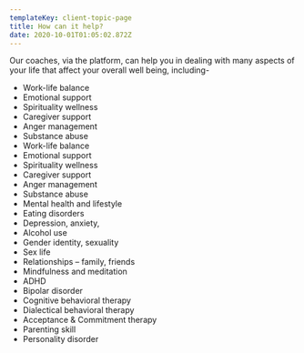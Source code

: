 ```yaml
---
templateKey: client-topic-page
title: How can it help?
date: 2020-10-01T01:05:02.872Z
---
```

Our coaches, via the platform, can help you in dealing with many aspects of your life that affect your overall well being, including-

* Work-life balance
* Emotional support
* Spirituality wellness
* Caregiver support
* Anger management
* Substance abuse
* Work-life balance
* Emotional support
* Spirituality wellness
* Caregiver support
* Anger management
* Substance abuse
* Mental health and lifestyle
* Eating disorders
* Depression, anxiety,
* Alcohol use
* Gender identity, sexuality
* Sex life
* Relationships – family, friends
* Mindfulness and meditation
* ADHD
* Bipolar disorder
* Cognitive behavioral therapy
* Dialectical behavioral therapy
* Acceptance & Commitment therapy
* Parenting skill
* Personality disorder
